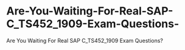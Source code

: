 # Are-You-Waiting-For-Real-SAP-C_TS452_1909-Exam-Questions-
Are You Waiting For Real SAP C_TS452_1909 Exam Questions?
